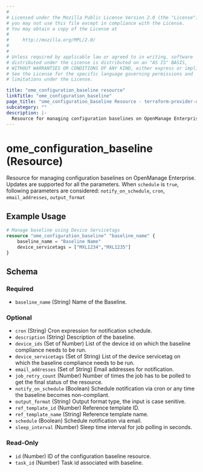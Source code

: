 ```yaml
---
# 
# Licensed under the Mozilla Public License Version 2.0 (the "License");
# you may not use this file except in compliance with the License.
# You may obtain a copy of the License at
# 
#     http://mozilla.org/MPL/2.0/
# 
# 
# Unless required by applicable law or agreed to in writing, software
# distributed under the License is distributed on an "AS IS" BASIS,
# WITHOUT WARRANTIES OR CONDITIONS OF ANY KIND, either express or implied.
# See the License for the specific language governing permissions and
# limitations under the License.

title: "ome_configuration_baseline resource"
linkTitle: "ome_configuration_baseline"
page_title: "ome_configuration_baseline Resource - terraform-provider-ome"
subcategory: ""
description: |-
  Resource for managing configuration baselines on OpenManage Enterprise. Updates are supported for all the parameters. When schedule is true, following parameters are considered: notify_on_schedule, cron, email_addresses, output_format
---
```


# ome_configuration_baseline (Resource)

Resource for managing configuration baselines on OpenManage Enterprise. Updates are supported for all the parameters. When `schedule` is `true`, following parameters are considered: `notify_on_schedule`, `cron`, `email_addresses`, `output_format`


## Example Usage

```terraform
# Manage baseline using Device Servicetags
resource "ome_configuration_baseline" "baseline_name" {
	baseline_name = "Baseline Name"
	device_servicetags = ["MXL1234","MXL1235"]
}
```

<!-- schema generated by tfplugindocs -->
## Schema

### Required

- `baseline_name` (String) Name of the Baseline.

### Optional

- `cron` (String) Cron expression for notification schedule.
- `description` (String) Description of the baseline.
- `device_ids` (Set of Number) List of the device id on which the baseline compliance needs to be run.
- `device_servicetags` (Set of String) List of the device servicetag on which the baseline compliance needs to be run.
- `email_addresses` (Set of String) Email addresses for notification.
- `job_retry_count` (Number) Number of times the job has to be polled to get the final status of the resource.
- `notify_on_schedule` (Boolean) Schedule notification via cron or any time the baseline becomes non-compliant.
- `output_format` (String) Output format type, the input is case senitive.
- `ref_template_id` (Number) Reference template ID.
- `ref_template_name` (String) Reference template name.
- `schedule` (Boolean) Schedule notification via email.
- `sleep_interval` (Number) Sleep time interval for job polling in seconds.

### Read-Only

- `id` (Number) ID of the configuration baseline resource.
- `task_id` (Number) Task id associated with baseline.

